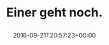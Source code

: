 ---
retweeted: false
source: <a href="http://twitter.com/download/android" rel="nofollow">Twitter for Android</a>
entities:
  user_mentions: []
  urls: []
  symbols: []
  media:
  - expanded_url: https://twitter.com/bascht/status/778699670465818625/photo/1
    indices:
    - '17'
    - '40'
    url: https://t.co/ocZLgbfvds
    media_url: http://pbs.twimg.com/media/Cs5_NsKVYAAUfRL.jpg
    id_str: '778699658751205376'
    id: '778699658751205376'
    media_url_https: https://pbs.twimg.com/media/Cs5_NsKVYAAUfRL.jpg
    sizes:
      large:
        w: '1301'
        h: '1246'
        resize: fit
      thumb:
        w: '150'
        h: '150'
        resize: crop
      small:
        w: '680'
        h: '651'
        resize: fit
      medium:
        w: '1200'
        h: '1149'
        resize: fit
    type: photo
    display_url: pic.twitter.com/ocZLgbfvds
  hashtags: []
display_text_range:
- '0'
- '40'
favorite_count: '13'
id_str: '778699670465818625'
truncated: false
retweet_count: '4'
id: '778699670465818625'
possibly_sensitive: false
created_at: Wed Sep 21 20:57:23 +0000 2016
favorited: false
full_text: Einer geht noch.
lang: de
extended_entities:
  media:
  - expanded_url: https://twitter.com/bascht/status/778699670465818625/photo/1
    indices:
    - '17'
    - '40'
    url: https://t.co/ocZLgbfvds
    media_url: http://pbs.twimg.com/media/Cs5_NsKVYAAUfRL.jpg
    id_str: '778699658751205376'
    id: '778699658751205376'
    media_url_https: https://pbs.twimg.com/media/Cs5_NsKVYAAUfRL.jpg
    sizes:
      large:
        w: '1301'
        h: '1246'
        resize: fit
      thumb:
        w: '150'
        h: '150'
        resize: crop
      small:
        w: '680'
        h: '651'
        resize: fit
      medium:
        w: '1200'
        h: '1149'
        resize: fit
    type: photo
    display_url: pic.twitter.com/ocZLgbfvds
tags:
- pesos/twitter
date: '2016-09-21T20:57:23+00:00'
src: https://twitter.com/bascht/status/778699670465818625
original_url: https://twitter.com/bascht/status/778699670465818625
type: twitter_tweet
media_url: https://img.bascht.com/twitter/pbs.twimg.com/media/Cs5_NsKVYAAUfRL.jpg
text: Einer geht noch.
title: 'Einer geht noch.

  '

---